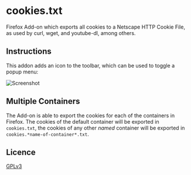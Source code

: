 # cookies.txt

Firefox Add-on which exports all cookies to a Netscape HTTP Cookie File, as used by curl, wget, and youtube-dl, among others.

## Instructions
This addon adds an icon to the toolbar, which can be used to toggle a popup
menu:

![Screenshot](https://github.com/hrdl-github/cookies-txt/blob/master/doc/screenshot-01.png?raw=true)

## Multiple Containers
The Add-on is able to export the cookies for each of the containers in Firefox. The cookies of the default container will be exported in ``cookies.txt``, the cookies of any other *named* container will be exported in ``cookies.*name-of-container*.txt``.

## Licence

<a href="https://github.com/hrdl-github/cookies-txt/blob/master/LICENSE">GPLv3</a>
